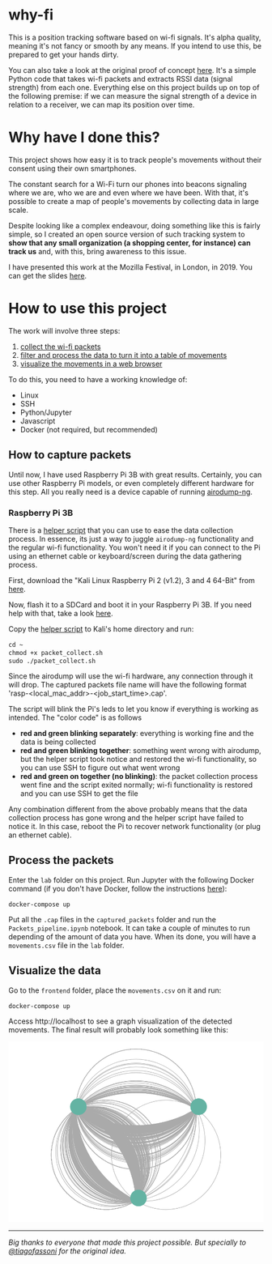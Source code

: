 # why-fi

This is a position tracking software based on wi-fi signals. It's alpha quality, meaning it's not fancy or smooth by any means. If you intend to use this, be prepared to get your hands dirty.

You can also take a look at the original proof of concept [here](lab/Device_proximity_parser.ipynb). It's a simple Python code that takes wi-fi packets and extracts RSSI data (signal strength) from each one. Everything else on this project builds up on top of the following premise: if we can measure the signal strength of a device in relation to a receiver, we can map its position over time.

# Why have I done this?
This project shows how easy it is to track people's movements without their consent using their own smartphones.

The constant search for a Wi-Fi turn our phones into beacons signaling where we are, who we are and even where we have been. With that, it's possible to create a map of people's movements by collecting data in large scale.

Despite looking like a complex endeavour, doing something like this is fairly simple, so I created an open source version of such tracking system to **show that any small organization (a shopping center, for instance) can track us** and, with this, bring awareness to this issue.

I have presented this work at the Mozilla Festival, in London, in 2019. You can get the slides [here](https://laury.me/talks/mozfest2019/why-fi.pdf).

# How to use this project
The work will involve three steps:
1. [collect the wi-fi packets](#how-to-capture-packets)
2. [filter and process the data to turn it into a table of movements](#process-the-packets)
3. [visualize the movements in a web browser](#visualize-the-data)

To do this, you need to have a working knowledge of:
- Linux
- SSH
- Python/Jupyter
- Javascript
- Docker (not required, but recommended)

## How to capture packets
Until now, I have used Raspberry Pi 3B with great results. Certainly, you can use other Raspberry Pi models, or even completely different hardware for this step. All you really need is a device capable of running [airodump-ng](https://tools.kali.org/wireless-attacks/airodump-ng).

### Raspberry Pi 3B
There is a [helper script](https://github.com/laurybueno/why-fi/blob/master/scripts/packet_collect.sh) that you can use to ease the data collection process. In essence, its just a way to juggle `airodump-ng` functionality and the regular wi-fi functionality. You won't need it if you can connect to the Pi using an ethernet cable or keyboard/screen during the data gathering process.

First, download the "Kali Linux Raspberry Pi 2 (v1.2), 3 and 4 64-Bit" from [here](https://offensive-security.com/kali-linux-arm-images/).

Now, flash it to a SDCard and boot it in your Raspberry Pi 3B. If you need help with that, take a look [here](https://www.raspberrypi.org/documentation/installation/installing-images/).

Copy the [helper script](https://github.com/laurybueno/why-fi/blob/master/scripts/packet_collect.sh) to Kali's home directory and run:

```
cd ~
chmod +x packet_collect.sh
sudo ./packet_collect.sh
```

Since the airodump will use the wi-fi hardware, any connection through it will drop. The captured packets file name will have the following format 'rasp-<local_mac_addr>-<job_start_time>.cap'.

The script will blink the Pi's leds to let you know if everything is working as intended. The "color code" is as follows
- __red and green blinking separately__: everything is working fine and the data is being collected
- __red and green blinking together__: something went wrong with airodump, but the helper script took notice and restored the wi-fi functionality, so you can use SSH to figure out what went wrong
- __red and green on together (no blinking)__: the packet collection process went fine and the script exited normally; wi-fi functionality is restored and you can use SSH to get the file

Any combination different from the above probably means that the data collection process has gone wrong and the helper script have failed to notice it. In this case, reboot the Pi to recover network functionality (or plug an ethernet cable).

## Process the packets
Enter the `lab` folder on this project. Run Jupyter with the following Docker command (if you don't have Docker, follow the instructions [here](https://docs.docker.com/install/)):

```
docker-compose up
```

Put all the `.cap` files in the `captured_packets` folder and run the `Packets_pipeline.ipynb` notebook. It can take a couple of minutes to run depending of the amount of data you have. When its done, you will have a `movements.csv` file in the `lab` folder.

## Visualize the data
Go to the `frontend` folder, place the `movements.csv` on it and run:

```
docker-compose up
```

Access http://localhost to see a graph visualization of the detected movements. The final result will probably look something like this:

![Movement Graph](docs/images/movement_graph.png)

---

*Big thanks to everyone that made this project possible. But specially to [@tiagofassoni](https://github.com/tiagofassoni) for the original idea.*
